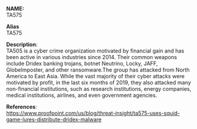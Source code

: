 **NAME:**  
TA575
  
**Alias**  
TA575  

**Description**:   
TA505 is a cyber crime organization motivated by financial gain and has been active in various industries since 2014. Their common weapons include Dridex banking trojans, botnet Neutrino, Locky, JAFF, GlobeImposter, and other ransomware.The group has attacked from North America to East Asia.
While the vast majority of their cyber attacks were motivated by profit, in the last six months of 2019, they also attacked many non-financial institutions, such as research institutions, energy companies, medical institutions, airlines, and even government agencies.


**References**:  
https://www.proofpoint.com/us/blog/threat-insight/ta575-uses-squid-game-lures-distribute-dridex-malware  

